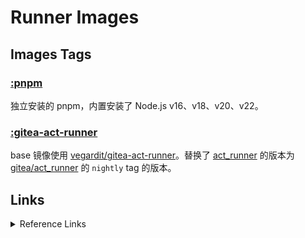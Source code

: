 # Runner Images

## Images Tags

### [:pnpm](https://hub.docker.com/r/yanhao98/runner-images/tags?name=pnpm)

独立安装的 pnpm，内置安装了 Node.js v16、v18、v20、v22。

### [:gitea-act-runner](https://hub.docker.com/r/yanhao98/runner-images/tags?name=gitea-act-runner)

base 镜像使用 [vegardit/gitea-act-runner](https://github.com/vegardit/docker-gitea-act-runner/blob/main/image/Dockerfile)。替换了 [act_runner](https://gitea.com/gitea/act_runner) 的版本为 [gitea/act_runner](https://hub.docker.com/r/gitea/act_runner/tags) 的 `nightly` tag 的版本。


## Links
<details> <summary>Reference Links</summary>

- https://gitea.com/gitea/runner-images/src/branch/main

- https://github.com/fwilhe2/act-runner-image/blob/main/Dockerfile

- https://github.com/nodejs/docker-node/blob/main/20/bookworm-slim/Dockerfile

</details>